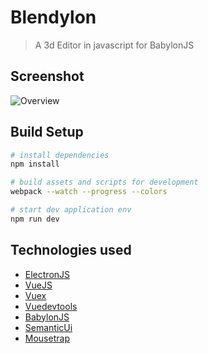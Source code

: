 # Blendylon

> A 3d Editor in javascript for BabylonJS

## Screenshot
![Overview](http://i.imgur.com/LcwBofl.png)

## Build Setup

``` bash
# install dependencies
npm install

# build assets and scripts for development
webpack --watch --progress --colors

# start dev application env
npm run dev
```

## Technologies used
- [ElectronJS](https://electron.atom.io/)
- [VueJS](https://vuejs.org/)
- [Vuex](https://github.com/vuejs/vuex)
- [Vuedevtools](https://github.com/vuejs/vue-devtools)
- [BabylonJS](https://electron.atom.io/)
- [SemanticUi](http://semantic-ui.com/)
- [Mousetrap](https://craig.is/killing/mice)
